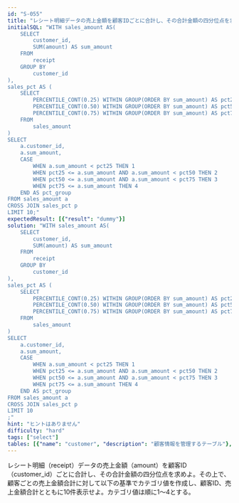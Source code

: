 ```yaml
---
id: "S-055"
title: "レシート明細データの売上金額を顧客IDごとに合計し、その合計金額の四分位点を求めよ"
initialSQL: "WITH sales_amount AS(
    SELECT
        customer_id,
        SUM(amount) AS sum_amount
    FROM
        receipt
    GROUP BY
        customer_id
),
sales_pct AS (
    SELECT
        PERCENTILE_CONT(0.25) WITHIN GROUP(ORDER BY sum_amount) AS pct25,
        PERCENTILE_CONT(0.50) WITHIN GROUP(ORDER BY sum_amount) AS pct50,
        PERCENTILE_CONT(0.75) WITHIN GROUP(ORDER BY sum_amount) AS pct75
    FROM
        sales_amount
)
SELECT
    a.customer_id,
    a.sum_amount,
    CASE
        WHEN a.sum_amount < pct25 THEN 1
        WHEN pct25 <= a.sum_amount AND a.sum_amount < pct50 THEN 2
        WHEN pct50 <= a.sum_amount AND a.sum_amount < pct75 THEN 3
        WHEN pct75 <= a.sum_amount THEN 4
    END AS pct_group
FROM sales_amount a
CROSS JOIN sales_pct p
LIMIT 10;"
expectedResult: [{"result": "dummy"}]
solution: "WITH sales_amount AS(
    SELECT
        customer_id,
        SUM(amount) AS sum_amount
    FROM
        receipt
    GROUP BY
        customer_id
),
sales_pct AS (
    SELECT
        PERCENTILE_CONT(0.25) WITHIN GROUP(ORDER BY sum_amount) AS pct25,
        PERCENTILE_CONT(0.50) WITHIN GROUP(ORDER BY sum_amount) AS pct50,
        PERCENTILE_CONT(0.75) WITHIN GROUP(ORDER BY sum_amount) AS pct75
    FROM
        sales_amount
)
SELECT
    a.customer_id,
    a.sum_amount,
    CASE
        WHEN a.sum_amount < pct25 THEN 1
        WHEN pct25 <= a.sum_amount AND a.sum_amount < pct50 THEN 2
        WHEN pct50 <= a.sum_amount AND a.sum_amount < pct75 THEN 3
        WHEN pct75 <= a.sum_amount THEN 4
    END AS pct_group
FROM sales_amount a
CROSS JOIN sales_pct p
LIMIT 10
;"
hint: "ヒントはありません"
difficulty: "hard"
tags: ["select"]
tables: [{"name": "customer", "description": "顧客情報を管理するテーブル"}, {"name": "receipt", "description": "レシート明細データを管理するテーブル"}, {"name": "store", "description": "店舗情報を管理するテーブル"}, {"name": "product", "description": "商品情報を管理するテーブル"}, {"name": "category", "description": "カテゴリ情報を管理するテーブル"}]
---
```


レシート明細（receipt）データの売上金額（amount）を顧客ID（customer_id）ごとに合計し、その合計金額の四分位点を求めよ。その上で、顧客ごとの売上金額合計に対して以下の基準でカテゴリ値を作成し、顧客ID、売上金額合計とともに10件表示せよ。カテゴリ値は順に1〜4とする。